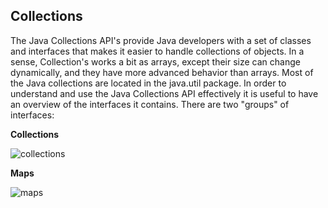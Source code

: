 ## Collections
The Java Collections API's provide Java developers with a set of classes and interfaces that makes it easier to handle collections of objects. In a sense, Collection's works a bit as arrays, except their size can change dynamically, and they have more advanced behavior than arrays. Most of the Java collections are located in the java.util package.
In order to understand and use the Java Collections API effectively it is useful to have an overview of the interfaces it contains. There are two "groups" of interfaces:

**Collections**

![collections](https://cloud.githubusercontent.com/assets/13823751/13294665/ab63f030-daea-11e5-9f54-92856156b287.png)

**Maps**

![maps](https://cloud.githubusercontent.com/assets/13823751/13294700/d86fdee0-daea-11e5-9287-b356b0dd3e08.png)


